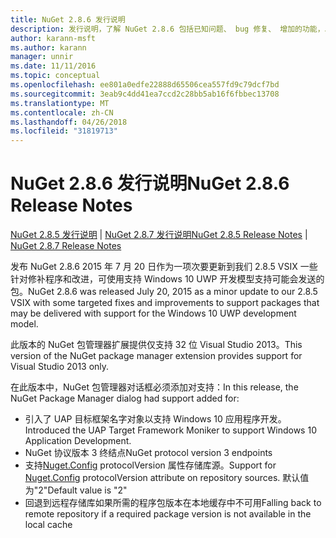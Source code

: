 ```yaml
---
title: NuGet 2.8.6 发行说明
description: 发行说明，了解 NuGet 2.8.6 包括已知问题、 bug 修复、 增加的功能，以及 DCRs。
author: karann-msft
ms.author: karann
manager: unnir
ms.date: 11/11/2016
ms.topic: conceptual
ms.openlocfilehash: ee801a0edfe22888d65506cea557fd9c79dcf7bd
ms.sourcegitcommit: 3eab9c4dd41ea7ccd2c28bb5ab16f6fbbec13708
ms.translationtype: MT
ms.contentlocale: zh-CN
ms.lasthandoff: 04/26/2018
ms.locfileid: "31819713"
---
```

# <a name="nuget-286-release-notes"></a><span data-ttu-id="c2cc7-103">NuGet 2.8.6 发行说明</span><span class="sxs-lookup"><span data-stu-id="c2cc7-103">NuGet 2.8.6 Release Notes</span></span>

<span data-ttu-id="c2cc7-104">[NuGet 2.8.5 发行说明](../release-notes/nuget-2.8.5.md) | [NuGet 2.8.7 发行说明](../release-notes/nuget-2.8.7.md)</span><span class="sxs-lookup"><span data-stu-id="c2cc7-104">[NuGet 2.8.5 Release Notes](../release-notes/nuget-2.8.5.md) | [NuGet 2.8.7 Release Notes](../release-notes/nuget-2.8.7.md)</span></span>

<span data-ttu-id="c2cc7-105">发布 NuGet 2.8.6 2015 年 7 月 20 日作为一项次要更新到我们 2.8.5 VSIX 一些针对修补程序和改进，可使用支持 Windows 10 UWP 开发模型支持可能会发送的包。</span><span class="sxs-lookup"><span data-stu-id="c2cc7-105">NuGet 2.8.6 was released July 20, 2015 as a minor update to our 2.8.5 VSIX with some targeted fixes and improvements to support packages that may be delivered with support for the Windows 10 UWP development model.</span></span>

<span data-ttu-id="c2cc7-106">此版本的 NuGet 包管理器扩展提供仅支持 32 位 Visual Studio 2013。</span><span class="sxs-lookup"><span data-stu-id="c2cc7-106">This version of the NuGet package manager extension provides support for Visual Studio 2013 only.</span></span>

<span data-ttu-id="c2cc7-107">在此版本中，NuGet 包管理器对话框必须添加对支持：</span><span class="sxs-lookup"><span data-stu-id="c2cc7-107">In this release, the NuGet Package Manager dialog had support added for:</span></span>

* <span data-ttu-id="c2cc7-108">引入了 UAP 目标框架名字对象以支持 Windows 10 应用程序开发。</span><span class="sxs-lookup"><span data-stu-id="c2cc7-108">Introduced the UAP Target Framework Moniker to support Windows 10 Application Development.</span></span>
* <span data-ttu-id="c2cc7-109">NuGet 协议版本 3 终结点</span><span class="sxs-lookup"><span data-stu-id="c2cc7-109">NuGet protocol version 3 endpoints</span></span>
* <span data-ttu-id="c2cc7-110">支持[Nuget.Config](../consume-packages/configuring-nuget-behavior.md) protocolVersion 属性存储库源。</span><span class="sxs-lookup"><span data-stu-id="c2cc7-110">Support for [Nuget.Config](../consume-packages/configuring-nuget-behavior.md) protocolVersion attribute on repository sources.</span></span> <span data-ttu-id="c2cc7-111">默认值为"2"</span><span class="sxs-lookup"><span data-stu-id="c2cc7-111">Default value is "2"</span></span>
* <span data-ttu-id="c2cc7-112">回退到远程存储库如果所需的程序包版本在本地缓存中不可用</span><span class="sxs-lookup"><span data-stu-id="c2cc7-112">Falling back to remote repository if a required package version is not available in the local cache</span></span>